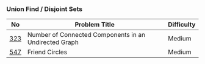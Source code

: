 ### Union Find / Disjoint Sets

No | Problem Title | Difficulty
------------ | ------------ | -------------
[323](https://leetcode.com/problems/number-of-connected-components-in-an-undirected-graph/) | Number of Connected Components in an Undirected Graph | Medium
[547](https://leetcode.com/problems/friend-circles/) | Friend Circles | Medium
